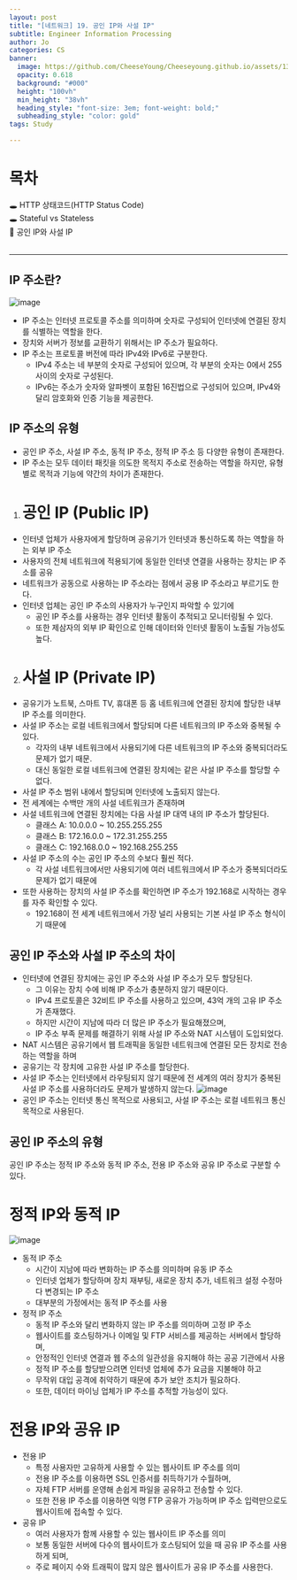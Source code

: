 ```yaml
---
layout: post
title: "[네트워크] 19. 공인 IP와 사설 IP"
subtitle: Engineer Information Processing
author: Jo
categories: CS
banner:
  image: https://github.com/CheeseYoung/Cheeseyoung.github.io/assets/132384527/bc9c5b63-1311-45f4-add1-4bff14cd790b
  opacity: 0.618
  background: "#000"
  height: "100vh"
  min_height: "38vh"
  heading_style: "font-size: 3em; font-weight: bold;"
  subheading_style: "color: gold"
tags: Study

---
```


# 목차
🕳 HTTP 상태코드(HTTP Status Code) <br>
🕳 Stateful vs Stateless <br>
📌 공인 IP와 사설 IP <br>
<br>
<hr>

## IP 주소란?
![image](https://github.com/CheeseYoung/Cheeseyoung.github.io/assets/132384527/bc9c5b63-1311-45f4-add1-4bff14cd790b)
- IP 주소는 인터넷 프로토콜 주소를 의미하며 숫자로 구성되어 인터넷에 연결된 장치를 식별하는 역할을 한다.
- 장치와 서버가 정보를 교환하기 위해서는 IP 주소가 필요하다.
- IP 주소는 프로토콜 버전에 따라 IPv4와 IPv6로 구분한다.
  - IPv4 주소는 네 부분의 숫자로 구성되어 있으며, 각 부분의 숫자는 0에서 255 사이의 숫자로 구성된다.
  - IPv6는 주소가 숫자와 알파벳이 포함된 16진법으로 구성되어 있으며, IPv4와 달리 암호화와 인증 기능을 제공한다.

## IP 주소의 유형
- 공인 IP 주소, 사설 IP 주소, 동적 IP 주소, 정적 IP 주소 등 다양한 유형이 존재한다.
- IP 주소는 모두 데이터 패킷을 의도한 목적지 주소로 전송하는 역할을 하지만, 유형별로 목적과 기능에 약간의 차이가 존재한다.
1. # 공인 IP (Public IP)
- 인터넷 업체가 사용자에게 할당하며 공유기가 인터넷과 통신하도록 하는 역할을 하는 외부 IP 주소
- 사용자의 전체 네트워크에 적용되기에 동일한 인터넷 연결을 사용하는 장치는 IP 주소를 공유
- 네트워크가 공동으로 사용하는 IP 주소라는 점에서 공용 IP 주소라고 부르기도 한다.
- 인터넷 업체는 공인 IP 주소의 사용자가 누구인지 파악할 수 있기에
  -  공인 IP 주소를 사용하는 경우 인터넷 활동이 추적되고 모니터링될 수 있다.
  -  또한 제삼자의 외부 IP 확인으로 인해 데이터와 인터넷 활동이 노출될 가능성도 높다.

2. # 사설 IP (Private IP)
- 공유기가 노트북, 스마트 TV, 휴대폰 등 홈 네트워크에 연결된 장치에 할당한 내부 IP 주소를 의미한다.
- 사설 IP 주소는 로컬 네트워크에서 할당되며 다른 네트워크의 IP 주소와 중복될 수 있다.
  - 각자의 내부 네트워크에서 사용되기에 다른 네트워크의 IP 주소와 중복되더라도 문제가 없기 때문.
  - 대신 동일한 로컬 네트워크에 연결된 장치에는 같은 사설 IP 주소를 할당할 수 없다.
- 사설 IP 주소 범위 내에서 할당되며 인터넷에 노출되지 않는다.
- 전 세계에는 수백만 개의 사설 네트워크가 존재하며
- 사설 네트워크에 연결된 장치에는 다음 사설 IP 대역 내의 IP 주소가 할당된다.
  - 클래스 A: 10.0.0.0 ~ 10.255.255.255
  - 클래스 B: 172.16.0.0 ~ 172.31.255.255
  - 클래스 C: 192.168.0.0 ~ 192.168.255.255
- 사설 IP 주소의 수는 공인 IP 주소의 수보다 훨씬 적다.
  - 각 사설 네트워크에서만 사용되기에 여러 네트워크에서 IP 주소가 중복되더라도 문제가 없기 때문에
- 또한 사용하는 장치의 사설 IP 주소를 확인하면 IP 주소가 192.168로 시작하는 경우를 자주 확인할 수 있다.
  - 192.168이 전 세계 네트워크에서 가장 널리 사용되는 기본 사설 IP 주소 형식이기 때문에

## 공인 IP 주소와 사설 IP 주소의 차이
- 인터넷에 연결된 장치에는 공인 IP 주소와 사설 IP 주소가 모두 할당된다.
  - 그 이유는 장치 수에 비해 IP 주소가 충분하지 않기 때문이다.
  - IPv4 프로토콜은 32비트 IP 주소를 사용하고 있으며, 43억 개의 고유 IP 주소가 존재했다.
  - 하지만 시간이 지남에 따라 더 많은 IP 주소가 필요해졌으며,
  - IP 주소 부족 문제를 해결하기 위해 사설 IP 주소와 NAT 시스템이 도입되었다.
- NAT 시스템은 공유기에서 웹 트래픽을 동일한 네트워크에 연결된 모든 장치로 전송하는 역할을 하며
- 공유기는 각 장치에 고유한 사설 IP 주소를 할당한다.
-  사설 IP 주소는 인터넷에서 라우팅되지 않기 때문에 전 세계의 여러 장치가 중복된 사설 IP 주소를 사용하더라도 문제가 발생하지 않는다.
![image](https://github.com/CheeseYoung/Cheeseyoung.github.io/assets/132384527/fbae76ea-0f38-4b24-b860-337f25b12252)
- 공인 IP 주소는 인터넷 통신 목적으로 사용되고, 사설 IP 주소는 로컬 네트워크 통신 목적으로 사용된다.

## 공인 IP 주소의 유형
공인 IP 주소는 정적 IP 주소와 동적 IP 주소, 전용 IP 주소와 공유 IP 주소로 구분할 수 있다.
# 정적 IP와 동적 IP
![image](https://github.com/CheeseYoung/Cheeseyoung.github.io/assets/132384527/de5177df-d463-4e90-8d5f-bb0f253e4d83)
- 동적 IP 주소
  - 시간이 지남에 따라 변화하는 IP 주소를 의미하며 유동 IP 주소
  - 인터넷 업체가 할당하며 장치 재부팅, 새로운 장치 추가, 네트워크 설정 수정마다 변경되는 IP 주소
  - 대부분의 가정에서는 동적 IP 주소를 사용
- 정적 IP 주소
  - 동적 IP 주소와 달리 변화하지 않는 IP 주소를 의미하며 고정 IP 주소
  - 웹사이트를 호스팅하거나 이메일 및 FTP 서비스를 제공하는 서버에서 할당하며,
  - 안정적인 인터넷 연결과 웹 주소의 일관성을 유지해야 하는 공공 기관에서 사용
  - 정적 IP 주소를 할당받으려면 인터넷 업체에 추가 요금을 지불해야 하고
  - 무작위 대입 공격에 취약하기 때문에 추가 보안 조치가 필요하다.
  - 또한, 데이터 마이닝 업체가 IP 주소를 추적할 가능성이 있다.
# 전용 IP와 공유 IP
- 전용 IP
  - 특정 사용자만 고유하게 사용할 수 있는 웹사이트 IP 주소를 의미
  - 전용 IP 주소를 이용하면 SSL 인증서를 취득하기가 수월하며,
  - 자체 FTP 서버를 운영해 손쉽게 파일을 공유하고 전송할 수 있다.
  - 또한 전용 IP 주소를 이용하면 익명 FTP 공유가 가능하며 IP 주소 입력만으로도 웹사이트에 접속할 수 있다.
- 공유 IP
  - 여러 사용자가 함께 사용할 수 있는 웹사이트 IP 주소를 의미
  - 보통 동일한 서버에 다수의 웹사이트가 호스팅되어 있을 때 공유 IP 주소를 사용하게 되며,
  - 주로 페이지 수와 트래픽이 많지 않은 웹사이트가 공유 IP 주소를 사용한다.




